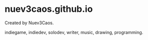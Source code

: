 # nuev3caos.github.io

Created by Nuev3Caos.

indiegame, indiedev, solodev, writer, music, drawing, programming.
